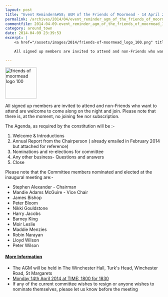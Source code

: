 ```yaml
---
layout: post
title: "Event Reminder&#58; AGM of the Friends of Moormead - 14 April 2014"
permalink: /archives/2014/04/event_reminder_agm_of_the_friends_of_moormead_14_a.html
commentfile: 2014-04-09-event_reminder_agm_of_the_friends_of_moormead_14_a
category: around_town
date: 2014-04-09 23:39:53
excerpt: |
    <a href="/assets/images/2014/friends-of-moormead_logo_100.png" title="See larger version of - friends of moormead logo 100"><img src="/assets/images/2014/friends-of-moormead_logo_100_thumb.png" width="100" height="100" alt="friends of moormead logo 100" class=" right" /></a>

    All signed up members are invited to attend and non-Friends who want to attend are welcome to come along on the night and join. Please note that there is, at the moment, no joining fee nor subscription.

---
```


<a href="/assets/images/2014/friends-of-moormead_logo_100.png" title="See larger version of - friends of moormead logo 100"><img src="/assets/images/2014/friends-of-moormead_logo_100_thumb.png" width="100" height="100" alt="friends of moormead logo 100" class=" right" /></a>

All signed up members are invited to attend and non-Friends who want to attend are welcome to come along on the night and join. Please note that there is, at the moment, no joining fee nor subscription.

The Agenda, as required by the constitution will be :-

1.  Welcome & Introductions
2.  Annual Report from the Chairperson ( already emailed in February 2014 but attached for reference)
3.  Nominations and re-elections for committee
4.  Any other business- Questions and answers
5.  Close

Please note that the Committee members nominated and elected at the inaugural meeting are:-

-   Stephen Alexander - Chairman
-   Mandie Adams McGuire - Vice Chair
-   James Bishop
-   Peter Bloom
-   Nikki Gouldstone
-   Harry Jacobs
-   Barney King
-   Moir Leslie
-   Maddie Menzies
-   Robin Narayan
-   Lloyd Wilson
-   Peter Wilson

#### [More Information](http://www.friendsofmoormead.org.uk/index.shtml)

-   The AGM will be held in The Winchester Hall, Turk's Head, Winchester Road, St Margarets
-   [Monday 14th April 2014 at TIME: 1800 for 1830](/event/meeting/200705144392)
-   If any of the current committee wishes to resign or anyone wishes to nominate themselves, please let us know before the meeting
